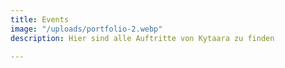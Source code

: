 ```yaml
---
title: Events
image: "/uploads/portfolio-2.webp"
description: Hier sind alle Auftritte von Kytaara zu finden

---
```

